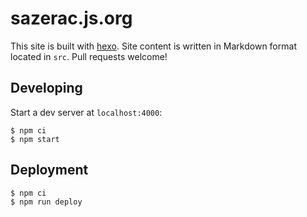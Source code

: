 # sazerac.js.org

This site is built with [hexo][]. Site content is written in Markdown format
located in `src`. Pull requests welcome!

[hexo]: https://hexo.io/


## Developing

Start a dev server at `localhost:4000`:

```console
$ npm ci
$ npm start
```


## Deployment

```console
$ npm ci
$ npm run deploy
```
